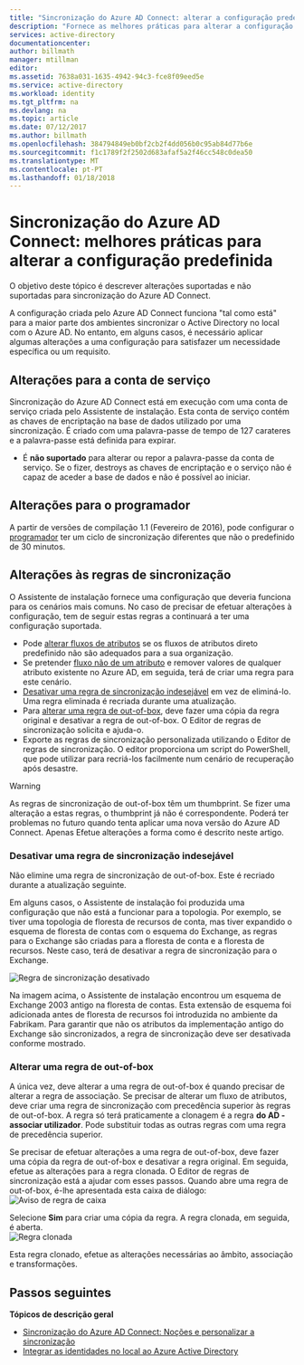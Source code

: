 ```yaml
---
title: "Sincronização do Azure AD Connect: alterar a configuração predefinida | Microsoft Docs"
description: "Fornece as melhores práticas para alterar a configuração predefinida de sincronização do Azure AD Connect."
services: active-directory
documentationcenter: 
author: billmath
manager: mtillman
editor: 
ms.assetid: 7638a031-1635-4942-94c3-fce8f09eed5e
ms.service: active-directory
ms.workload: identity
ms.tgt_pltfrm: na
ms.devlang: na
ms.topic: article
ms.date: 07/12/2017
ms.author: billmath
ms.openlocfilehash: 384794849eb0bf2cb2f4dd056b0c95ab84d77b6e
ms.sourcegitcommit: f1c1789f2f2502d683afaf5a2f46cc548c0dea50
ms.translationtype: MT
ms.contentlocale: pt-PT
ms.lasthandoff: 01/18/2018
---
```

# <a name="azure-ad-connect-sync-best-practices-for-changing-the-default-configuration"></a>Sincronização do Azure AD Connect: melhores práticas para alterar a configuração predefinida
O objetivo deste tópico é descrever alterações suportadas e não suportadas para sincronização do Azure AD Connect.

A configuração criada pelo Azure AD Connect funciona "tal como está" para a maior parte dos ambientes sincronizar o Active Directory no local com o Azure AD. No entanto, em alguns casos, é necessário aplicar algumas alterações a uma configuração para satisfazer um necessidade específica ou um requisito.

## <a name="changes-to-the-service-account"></a>Alterações para a conta de serviço
Sincronização do Azure AD Connect está em execução com uma conta de serviço criada pelo Assistente de instalação. Esta conta de serviço contém as chaves de encriptação na base de dados utilizado por uma sincronização. É criado com uma palavra-passe de tempo de 127 carateres e a palavra-passe está definida para expirar.

* É **não suportado** para alterar ou repor a palavra-passe da conta de serviço. Se o fizer, destroys as chaves de encriptação e o serviço não é capaz de aceder a base de dados e não é possível ao iniciar.

## <a name="changes-to-the-scheduler"></a>Alterações para o programador
A partir de versões de compilação 1.1 (Fevereiro de 2016), pode configurar o [programador](active-directory-aadconnectsync-feature-scheduler.md) ter um ciclo de sincronização diferentes que não o predefinido de 30 minutos.

## <a name="changes-to-synchronization-rules"></a>Alterações às regras de sincronização
O Assistente de instalação fornece uma configuração que deveria funciona para os cenários mais comuns. No caso de precisar de efetuar alterações à configuração, tem de seguir estas regras a continuará a ter uma configuração suportada.

* Pode [alterar fluxos de atributos](active-directory-aadconnectsync-change-the-configuration.md#other-common-attribute-flow-changes) se os fluxos de atributos direto predefinido não são adequados para a sua organização.
* Se pretender [fluxo não de um atributo](active-directory-aadconnectsync-change-the-configuration.md#do-not-flow-an-attribute) e remover valores de qualquer atributo existente no Azure AD, em seguida, terá de criar uma regra para este cenário.
* [Desativar uma regra de sincronização indesejável](#disable-an-unwanted-sync-rule) em vez de eliminá-lo. Uma regra eliminada é recriada durante uma atualização.
* Para [alterar uma regra de out-of-box](#change-an-out-of-box-rule), deve fazer uma cópia da regra original e desativar a regra de out-of-box. O Editor de regras de sincronização solicita e ajuda-o.
* Exporte as regras de sincronização personalizada utilizando o Editor de regras de sincronização. O editor proporciona um script do PowerShell, que pode utilizar para recriá-los facilmente num cenário de recuperação após desastre.

> [!WARNING]
> As regras de sincronização de out-of-box têm um thumbprint. Se fizer uma alteração a estas regras, o thumbprint já não é correspondente. Poderá ter problemas no futuro quando tenta aplicar uma nova versão do Azure AD Connect. Apenas Efetue alterações a forma como é descrito neste artigo.

### <a name="disable-an-unwanted-sync-rule"></a>Desativar uma regra de sincronização indesejável
Não elimine uma regra de sincronização de out-of-box. Este é recriado durante a atualização seguinte.

Em alguns casos, o Assistente de instalação foi produzida uma configuração que não está a funcionar para a topologia. Por exemplo, se tiver uma topologia de floresta de recursos de conta, mas tiver expandido o esquema de floresta de contas com o esquema do Exchange, as regras para o Exchange são criadas para a floresta de conta e a floresta de recursos. Neste caso, terá de desativar a regra de sincronização para o Exchange.

![Regra de sincronização desativado](./media/active-directory-aadconnectsync-best-practices-changing-default-configuration/exchangedisabledrule.png)

Na imagem acima, o Assistente de instalação encontrou um esquema de Exchange 2003 antigo na floresta de contas. Esta extensão de esquema foi adicionada antes de floresta de recursos foi introduzida no ambiente da Fabrikam. Para garantir que não os atributos da implementação antigo do Exchange são sincronizados, a regra de sincronização deve ser desativada conforme mostrado.

### <a name="change-an-out-of-box-rule"></a>Alterar uma regra de out-of-box
A única vez, deve alterar a uma regra de out-of-box é quando precisar de alterar a regra de associação. Se precisar de alterar um fluxo de atributos, deve criar uma regra de sincronização com precedência superior às regras de out-of-box. A regra só terá praticamente a clonagem é a regra **do AD - associar utilizador**. Pode substituir todas as outras regras com uma regra de precedência superior.

Se precisar de efetuar alterações a uma regra de out-of-box, deve fazer uma cópia da regra de out-of-box e desativar a regra original. Em seguida, efetue as alterações para a regra clonada. O Editor de regras de sincronização está a ajudar com esses passos. Quando abre uma regra de out-of-box, é-lhe apresentada esta caixa de diálogo:  
![Aviso de regra de caixa](./media/active-directory-aadconnectsync-best-practices-changing-default-configuration/warningoutofboxrule.png)

Selecione **Sim** para criar uma cópia da regra. A regra clonada, em seguida, é aberta.  
![Regra clonada](./media/active-directory-aadconnectsync-best-practices-changing-default-configuration/clonedrule.png)

Esta regra clonado, efetue as alterações necessárias ao âmbito, associação e transformações.

## <a name="next-steps"></a>Passos seguintes
**Tópicos de descrição geral**

* [Sincronização do Azure AD Connect: Noções e personalizar a sincronização](active-directory-aadconnectsync-whatis.md)
* [Integrar as identidades no local ao Azure Active Directory](active-directory-aadconnect.md)

